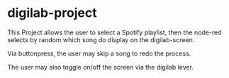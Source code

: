 # digilab-project

This Project allows the user to select a Spotify playlist, then the node-red selects by random which song do display on the digilab-screen.

Via buttonpress, the user may skip a song to redo the process.

The user may also toggle on/off the screen via the digilab lever.
